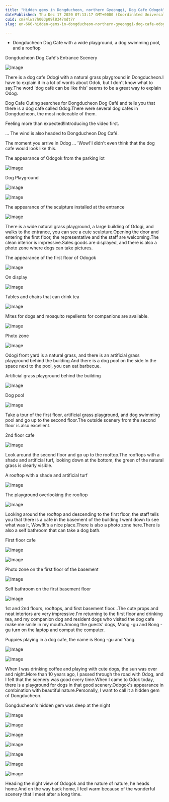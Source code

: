 ```yaml
---
title: "Hidden gems in Dongducheon, northern Gyeonggi, Dog Cafe Odogok"
datePublished: Thu Dec 17 2020 07:13:17 GMT+0000 (Coordinated Universal Time)
cuid: cm74lwz7h003p09l8347mdt7r
slug: en-666-hidden-gems-in-dongducheon-northern-gyeonggi-dog-cafe-odogok

---
```



- Dongducheon Dog Cafe with a wide playground, a dog swimming pool, and a rooftop

Dongducheon Dog Café's Entrance Scenery

![Image](https://cdn.hashnode.com/res/hashnode/image/upload/v1739527690471/d8f55ffb-0dd7-41c2-bcaf-5359fe367b3c.jpeg)

There is a dog cafe Odogi with a natural grass playground in Dongducheon.I have to explain it in a lot of words about Odok, but I don't know what to say.The word 'dog café can be like this' seems to be a great way to explain Odog.

Dog Cafe Outing searches for Dongducheon Dog Café and tells you that there is a dog cafe called Odog.There were several dog cafes in Dongducheon, the most noticeable of them.

Feeling more than expected!Introducing the video first.

... The wind is also headed to Dongducheon Dog Café.

The moment you arrive in Odog ... 'Wow!'I didn't even think that the dog cafe would look like this.

The appearance of Odogok from the parking lot

![Image](https://cdn.hashnode.com/res/hashnode/image/upload/v1739527693152/07174b34-7473-4835-a27f-3269d07a08e3.jpeg)

Dog Playground

![Image](https://cdn.hashnode.com/res/hashnode/image/upload/v1739527695408/f88a95a8-d5ca-46ab-b24e-5abc6b0e03b0.jpeg)

![Image](https://cdn.hashnode.com/res/hashnode/image/upload/v1739527697664/5e13070c-589c-426e-aa4a-b57f979be92a.jpeg)

The appearance of the sculpture installed at the entrance

![Image](https://cdn.hashnode.com/res/hashnode/image/upload/v1739527700271/fbd9bffd-2ca8-4cd9-b5a6-b6a066e95696.jpeg)

There is a wide natural grass playground, a large building of Odogi, and walks to the entrance, you can see a cute sculpture.Opening the door and entering the first floor, the representative and the staff are welcoming.The clean interior is impressive.Sales goods are displayed, and there is also a photo zone where dogs can take pictures.

The appearance of the first floor of Odogok

![Image](https://cdn.hashnode.com/res/hashnode/image/upload/v1739527702846/5c0585e8-b643-45be-84d4-599f51259a12.jpeg)

On display

![Image](https://cdn.hashnode.com/res/hashnode/image/upload/v1739527705582/20031c9a-1e9a-49cc-8b47-8b18ea6281df.jpeg)

Tables and chairs that can drink tea

![Image](https://cdn.hashnode.com/res/hashnode/image/upload/v1739527708605/1ad6483c-6809-4597-bd44-8faa0ac3b83f.jpeg)

Mites for dogs and mosquito repellents for companions are available.

![Image](https://cdn.hashnode.com/res/hashnode/image/upload/v1739527711617/b08dc021-3103-4785-b6a0-9299f0edc4ef.jpeg)

Photo zone

![Image](https://cdn.hashnode.com/res/hashnode/image/upload/v1739527714000/0a67f7fb-6a2f-453c-9394-b765a3e28651.jpeg)

Odogi front yard is a natural grass, and there is an artificial grass playground behind the building.And there is a dog pool on the side.In the space next to the pool, you can eat barbecue.

Artificial grass playground behind the building

![Image](https://cdn.hashnode.com/res/hashnode/image/upload/v1739527716524/63b2fcad-b9cc-47cd-8533-307e485e7c16.jpeg)

Dog pool

![Image](https://cdn.hashnode.com/res/hashnode/image/upload/v1739527719254/324f7b97-01fe-4914-b8f9-41494de8bfcf.jpeg)

Take a tour of the first floor, artificial grass playground, and dog swimming pool and go up to the second floor.The outside scenery from the second floor is also excellent.

2nd floor cafe

![Image](https://cdn.hashnode.com/res/hashnode/image/upload/v1739527721930/eb333c67-263c-4c4c-a105-e25cd889c25f.jpeg)

Look around the second floor and go up to the rooftop.The rooftops with a shade and artificial turf, looking down at the bottom, the green of the natural grass is clearly visible.

A rooftop with a shade and artificial turf

![Image](https://cdn.hashnode.com/res/hashnode/image/upload/v1739527724111/761b3b94-2bcc-492b-bf84-0d112fdf9c91.jpeg)

The playground overlooking the rooftop

![Image](https://cdn.hashnode.com/res/hashnode/image/upload/v1739527727333/b49be6d5-b7c9-47ae-a474-5bcad42ff959.jpeg)

Looking around the rooftop and descending to the first floor, the staff tells you that there is a cafe in the basement of the building.I went down to see what was it, Wow!It's a nice place.There is also a photo zone here.There is also a self bathroom that can take a dog bath.

First floor cafe

![Image](https://cdn.hashnode.com/res/hashnode/image/upload/v1739527729661/06265c3f-66be-407c-ac98-d4e6fbfdc162.jpeg)

![Image](https://cdn.hashnode.com/res/hashnode/image/upload/v1739527732231/25351f85-e9a4-40c2-875d-a2986f2ecc52.jpeg)

Photo zone on the first floor of the basement

![Image](https://cdn.hashnode.com/res/hashnode/image/upload/v1739527734304/dec41dc2-95c5-4028-9ba1-f54d8661da58.jpeg)

Self bathroom on the first basement floor

![Image](https://cdn.hashnode.com/res/hashnode/image/upload/v1739527736495/6f342838-554a-4974-a2d9-50eb772ce0ef.jpeg)

1st and 2nd floors, rooftops, and first basement floor…The cute props and neat interiors are very impressive.I'm returning to the first floor and drinking tea, and my companion dog and resident dogs who visited the dog cafe make me smile in my mouth.Among the guests' dogs, Mong -gu and Bong -gu turn on the laptop and comput the computer.

Puppies playing in a dog cafe, the name is Bong -gu and Yang.

![Image](https://cdn.hashnode.com/res/hashnode/image/upload/v1739527739096/934f053e-a4e5-4f6b-ac4d-cd3af1973142.jpeg)

![Image](https://cdn.hashnode.com/res/hashnode/image/upload/v1739527742057/e2cbea69-b0c2-41ce-b9d2-e566bf228de6.jpeg)

When I was drinking coffee and playing with cute dogs, the sun was over and night.More than 10 years ago, I passed through the road with Odog, and I felt that the scenery was good every time.When I came to Odok today, there is a playground for dogs in that good scenery.Odogok's appearance in combination with beautiful nature.Personally, I want to call it a hidden gem of Dongducheon.

Dongducheon's hidden gem was deep at the night

![Image](https://cdn.hashnode.com/res/hashnode/image/upload/v1739527744319/bffa36bf-3e01-4854-9a48-d891f183d996.jpeg)

![Image](https://cdn.hashnode.com/res/hashnode/image/upload/v1739527747041/36d4529d-050c-483c-8781-ef4a6398b7c4.jpeg)

![Image](https://cdn.hashnode.com/res/hashnode/image/upload/v1739527749138/dd9b1e37-1a1b-407d-bc15-f01199cc5e42.jpeg)

![Image](https://cdn.hashnode.com/res/hashnode/image/upload/v1739527751942/fec2d3a4-c43c-4424-8f4f-99bcfc64754d.jpeg)

![Image](https://cdn.hashnode.com/res/hashnode/image/upload/v1739527754617/09e901dd-e820-4104-8208-4b3d93dae5c7.jpeg)

![Image](https://cdn.hashnode.com/res/hashnode/image/upload/v1739527756950/938f48ca-e642-4925-a3ed-60779b1db014.jpeg)

![Image](https://cdn.hashnode.com/res/hashnode/image/upload/v1739527759277/79616ce7-31a1-4e9c-b961-29a4eccab458.jpeg)

Heading the night view of Odogok and the nature of nature, he heads home.And on the way back home, I feel warm because of the wonderful scenery that I meet after a long time.